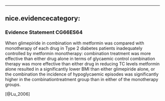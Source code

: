 
---
nice.evidencecategory: 
---

### Evidence Statement CG66ES64
When glimepiride in combination with metformin was compared with monotherapy of each
drug in Type 2 diabetes patients inadequately controlled by metformin monotherapy:
  combination treatment was more effective than either drug alone in terms of glycaemic
control combination therapy was more effective than either drug in reducing TC levels
  metformin alone resulted in a significantly lower BMI than either glimepiride alone, or
the combination the incidence of hypoglycaemic episodes was significantly higher in the combinationtreatment group than in either of the monotherapy groups.

[@Lu_2006]

